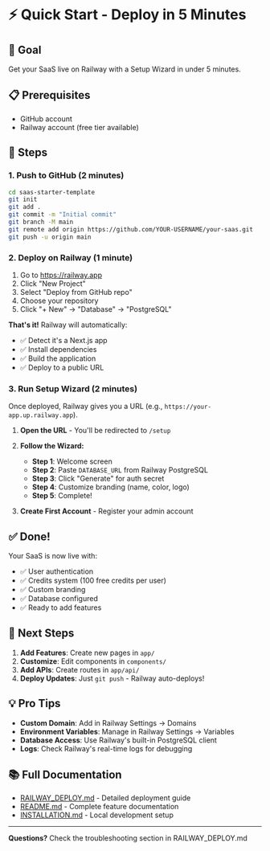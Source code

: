 # ⚡ Quick Start - Deploy in 5 Minutes

## 🎯 Goal
Get your SaaS live on Railway with a Setup Wizard in under 5 minutes.

## 📋 Prerequisites
- GitHub account
- Railway account (free tier available)

## 🚀 Steps

### 1. Push to GitHub (2 minutes)

```bash
cd saas-starter-template
git init
git add .
git commit -m "Initial commit"
git branch -M main
git remote add origin https://github.com/YOUR-USERNAME/your-saas.git
git push -u origin main
```

### 2. Deploy on Railway (1 minute)

1. Go to https://railway.app
2. Click "New Project"
3. Select "Deploy from GitHub repo"
4. Choose your repository
5. Click "+ New" → "Database" → "PostgreSQL"

**That's it!** Railway will automatically:
- ✅ Detect it's a Next.js app
- ✅ Install dependencies
- ✅ Build the application
- ✅ Deploy to a public URL

### 3. Run Setup Wizard (2 minutes)

Once deployed, Railway gives you a URL (e.g., `https://your-app.up.railway.app`).

1. **Open the URL** - You'll be redirected to `/setup`

2. **Follow the Wizard:**
   - **Step 1**: Welcome screen
   - **Step 2**: Paste `DATABASE_URL` from Railway PostgreSQL
   - **Step 3**: Click "Generate" for auth secret
   - **Step 4**: Customize branding (name, color, logo)
   - **Step 5**: Complete!

3. **Create First Account** - Register your admin account

## ✅ Done!

Your SaaS is now live with:
- ✅ User authentication
- ✅ Credits system (100 free credits per user)
- ✅ Custom branding
- ✅ Database configured
- ✅ Ready to add features

## 🎨 Next Steps

1. **Add Features**: Create new pages in `app/`
2. **Customize**: Edit components in `components/`
3. **Add APIs**: Create routes in `app/api/`
4. **Deploy Updates**: Just `git push` - Railway auto-deploys!

## 💡 Pro Tips

- **Custom Domain**: Add in Railway Settings → Domains
- **Environment Variables**: Manage in Railway Settings → Variables
- **Database Access**: Use Railway's built-in PostgreSQL client
- **Logs**: Check Railway's real-time logs for debugging

## 📚 Full Documentation

- [RAILWAY_DEPLOY.md](./RAILWAY_DEPLOY.md) - Detailed deployment guide
- [README.md](./README.md) - Complete feature documentation
- [INSTALLATION.md](./INSTALLATION.md) - Local development setup

---

**Questions?** Check the troubleshooting section in RAILWAY_DEPLOY.md

